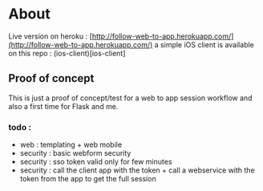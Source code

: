 # About

Live version on heroku : [http://follow-web-to-app.herokuapp.com/](http://follow-web-to-app.herokuapp.com/)
a simple iOS client is available on this repo : (ios-client)[ios-client]

## Proof of concept

This is just a proof of concept/test for a web to app session workflow and also a first time for Flask and me.

### todo :
- web : templating + web mobile
- security : basic webform security
- security : sso token valid only for few minutes
- security : call the client app with the token + call a webservice with the token from the app to get the full session